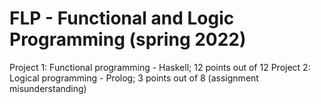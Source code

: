 # FLP - Functional and Logic Programming (spring 2022)
Project 1: Functional programming - Haskell; 12 points out of 12
Project 2: Logical programming - Prolog; 3 points out of 8 (assignment misunderstanding)
